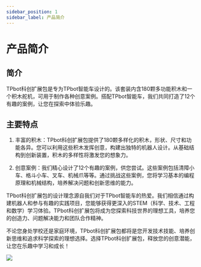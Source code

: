```yaml
---
sidebar_position: 1
sidebar_label: 产品简介
---
```


# 产品简介

## 简介

TPbot科创扩展包是专为TPbot智能车设计的。该套装内含180颗多功能积木和一个积木舵机，可用于制作各种创意案例。搭配TPbot智能车，我们共同打造了12个有趣的案例，让您在探索中体验乐趣。

## 主要特点

1. 丰富的积木：TPbot科创扩展包提供了180颗多样化的积木，形状、尺寸和功能各异。您可以利用这些积木发挥创意，构建出独特的机器人设计。从基础结构到创新装置，积木的多样性将激发您的想象力。

2. 创意案例：我们精心设计了12个有趣的案例，供您尝试。这些案例包括清障小车、格斗小车、叉车、机械爪等等。通过挑战这些案例，您将学习基本的编程原理和机械结构，培养解决问题和创新思维的能力。

TPbot科创扩展包的设计理念源自我们对于TPbot智能车的热爱。我们相信通过构建机器人和参与有趣的实践项目，您能够获得更深入的STEM（科学、技术、工程和数学）学习体验。TPbot科创扩展包将成为您探索科技世界的理想工具，培养您的创造力、问题解决能力和团队合作精神。

不论您身处学校还是家庭环境，TPbot科创扩展包都将是您开发技术技能、培养创新思维和追求科学探索的理想选择。选择TPbot科创扩展包，释放您的创意潜能，让您在乐趣中学习和成长！


![](https://wiki-media-ef.oss-cn-hongkong.aliyuncs.com/docs/microbit/microbit-smart-car/microbit-tpbot/brick-expansion-case/images/tpbot-science-and-technology-pack-01.png)
